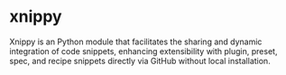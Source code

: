 # xnippy
Xnippy is an Python module that facilitates the sharing and dynamic integration of code snippets, enhancing extensibility with plugin, preset, spec, and recipe snippets directly via GitHub without local installation.
